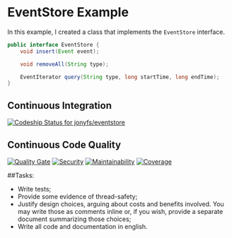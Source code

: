 # EventStore Example

In this example, I created a class that implements the `EventStore`
interface.
 
```java
public interface EventStore {
    void insert(Event event);

    void removeAll(String type);

    EventIterator query(String type, long startTime, long endTime);
}
```

## Continuous Integration
[![Codeship Status for jonyfs/eventstore](https://app.codeship.com/projects/2c9c90e0-905c-0136-a649-22ecb9c20d15/status?branch=master)](https://app.codeship.com/projects/304106)

## Continuous Code Quality
[![Quality Gate](https://sonarcloud.io/api/project_badges/measure?project=jonyfs_eventstore&metric=alert_status)](https://sonarcloud.io/api/project_badges/measure?project=jonyfs_eventstore&metric=alert_status)
[![Security](https://sonarcloud.io/api/project_badges/measure?project=jonyfs_eventstore&metric=security_rating)](https://sonarcloud.io/api/project_badges/measure?project=jonyfs_eventstore&metric=security_rating)
[![Maintainability](https://sonarcloud.io/api/project_badges/measure?project=jonyfs_eventstore&metric=sqale_rating)](https://sonarcloud.io/api/project_badges/measure?project=jonyfs_eventstore&metric=sqale_rating)
[![Coverage](https://sonarcloud.io/api/project_badges/measure?project=jonyfs_eventstore&metric=coverage)](https://sonarcloud.io/api/project_badges/measure?project=jonyfs_eventstore&metric=coverage)


##Tasks:
* Write tests;
* Provide some evidence of thread-safety;
* Justify design choices, arguing about costs 
  and benefits involved. You may write those as comments 
  inline or, if you wish, provide a separate document 
  summarizing those choices;
* Write all code and documentation in english.